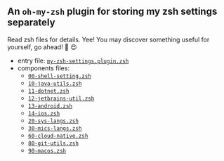 ## An `oh-my-zsh` plugin for storing my zsh settings separately

Read zsh files for details. Yee! You may discover something useful for yourself, go ahead! 😬 😍

- entry file: [`my-zsh-settings.plugin.zsh`](my-zsh-settings.plugin.zsh)
- components files:
    - [`00-shell-setting.zsh`](components/00-shell-setting.zsh)
    - [`10-java-utils.zsh`](components/10-java-utils.zsh)
    - [`11-dotnet.zsh`](components/11-dotnet.zsh)
    - [`12-jetbrains-util.zsh`](components/12-jetbrains-util.zsh)
    - [`13-android.zsh`](components/13-android.zsh)
    - [`14-ios.zsh`](components/14-ios.zsh)
    - [`20-sys-langs.zsh`](components/20-sys-langs.zsh)
    - [`30-mics-langs.zsh`](components/30-mics-langs.zsh)
    - [`60-cloud-native.zsh`](components/60-cloud-native.zsh)
    - [`80-git-utils.zsh`](components/80-git-utils.zsh)
    - [`90-macos.zsh`](components/90-macos.zsh)
